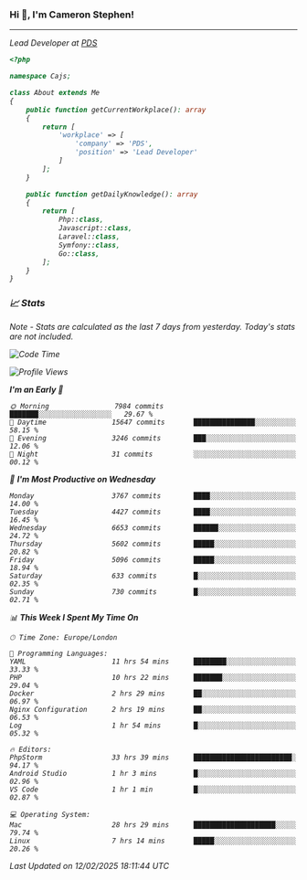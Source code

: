 ### Hi 👋, I'm Cameron Stephen!
<hr>
<p><em>Lead Developer at <a href="https://prindatasolutions.co.uk">PDS</a></p>


```php
<?php

namespace Cajs;

class About extends Me
{
    public function getCurrentWorkplace(): array
    {
        return [
            'workplace' => [
                'company' => 'PDS',
                'position' => 'Lead Developer'
            ]
        ];
    }

    public function getDailyKnowledge(): array
    {
        return [
            Php::class,
            Javascript::class,
            Laravel::class,
            Symfony::class,
            Go::class,
        ];
    }
}
```

### 📈 Stats
<p><em>Note - Stats are calculated as the last 7 days from yesterday. Today's stats are not included.</em></p>


<!--START_SECTION:waka-->
![Code Time](http://img.shields.io/badge/Code%20Time-4%2C307%20hrs%2047%20mins-blue)

![Profile Views](http://img.shields.io/badge/Profile%20Views-0-blue)

**I'm an Early 🐤** 

```text
🌞 Morning                7984 commits        ███████░░░░░░░░░░░░░░░░░░   29.67 % 
🌆 Daytime                15647 commits       ███████████████░░░░░░░░░░   58.15 % 
🌃 Evening                3246 commits        ███░░░░░░░░░░░░░░░░░░░░░░   12.06 % 
🌙 Night                  31 commits          ░░░░░░░░░░░░░░░░░░░░░░░░░   00.12 % 
```
📅 **I'm Most Productive on Wednesday** 

```text
Monday                   3767 commits        ████░░░░░░░░░░░░░░░░░░░░░   14.00 % 
Tuesday                  4427 commits        ████░░░░░░░░░░░░░░░░░░░░░   16.45 % 
Wednesday                6653 commits        ██████░░░░░░░░░░░░░░░░░░░   24.72 % 
Thursday                 5602 commits        █████░░░░░░░░░░░░░░░░░░░░   20.82 % 
Friday                   5096 commits        █████░░░░░░░░░░░░░░░░░░░░   18.94 % 
Saturday                 633 commits         █░░░░░░░░░░░░░░░░░░░░░░░░   02.35 % 
Sunday                   730 commits         █░░░░░░░░░░░░░░░░░░░░░░░░   02.71 % 
```


📊 **This Week I Spent My Time On** 

```text
🕑︎ Time Zone: Europe/London

💬 Programming Languages: 
YAML                     11 hrs 54 mins      ████████░░░░░░░░░░░░░░░░░   33.33 % 
PHP                      10 hrs 22 mins      ███████░░░░░░░░░░░░░░░░░░   29.04 % 
Docker                   2 hrs 29 mins       ██░░░░░░░░░░░░░░░░░░░░░░░   06.97 % 
Nginx Configuration      2 hrs 19 mins       ██░░░░░░░░░░░░░░░░░░░░░░░   06.53 % 
Log                      1 hr 54 mins        █░░░░░░░░░░░░░░░░░░░░░░░░   05.32 % 

🔥 Editors: 
PhpStorm                 33 hrs 39 mins      ████████████████████████░   94.17 % 
Android Studio           1 hr 3 mins         █░░░░░░░░░░░░░░░░░░░░░░░░   02.96 % 
VS Code                  1 hr 1 min          █░░░░░░░░░░░░░░░░░░░░░░░░   02.87 % 

💻 Operating System: 
Mac                      28 hrs 29 mins      ████████████████████░░░░░   79.74 % 
Linux                    7 hrs 14 mins       █████░░░░░░░░░░░░░░░░░░░░   20.26 % 
```


 Last Updated on 12/02/2025 18:11:44 UTC
<!--END_SECTION:waka-->
